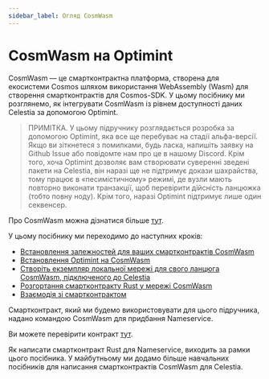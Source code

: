 ```yaml
---
sidebar_label: Огляд CosmWasm
---
```


# CosmWasm на Optimint

CosmWasm — це смартконтрактна платформа, створена для екосистеми Cosmos шляхом використання WebAssembly (Wasm) для створення смартконтрактів для Cosmos-SDK. У цьому посібнику ми розглянемо, як інтегрувати CosmWasm із рівнем доступності даних Celestia за допомогою Optimint.

> ПРИМІТКА. У цьому підручнику розглядається розробка за допомогою Optimint, яка все ще перебуває на стадії альфа-версії. Якщо ви зіткнетеся з помилками, будь ласка, напишіть заявку на Github Issue або повідомте нам про це в нашому Discord. Крім того, хоча Optimint дозволяє вам створювати суверенні зведені пакети на Celestia, він наразі ще не підтримує докази шахрайства, тому працює в «песимістичному» режимі, де вузли мають повторно виконати транзакції, щоб перевірити дійсність ланцюжка (тобто повну ноду). Крім того, наразі Optimint підтримує лише один секвенсер.

Про CosmWasm можна дізнатися більше [тут](https://docs.cosmwasm.com/docs/1.0/).

У цьому посібнику ми переходимо до наступних кроків:

* [Встановлення залежностей для ваших смартконтрактів CosmWasm](./cosmwasm-dependency.md)
* [Встановлення Optimint на CosmWasm](./cosmwasm-dependency.md#wasmd-installation)
* [Створіть екземпляр локальної мережі для свого ланцюга CosmWasm, підключеного до Celestia](./cosmwasm-environment.md)
* [Розгортання смартконтракту Rust у мережі CosmWasm](./cosmwasm-contract-deployment.md)
* [Взаємодія зі смартконтрактом](./cosmwasm-contract-interaction.md)

Смартконтракт, який ми будемо використовувати для цього підручника, надано командою CosmWasm для придбання Nameservice.

Ви можете перевірити контракт [тут](https://github.com/InterWasm/cw-contracts/tree/main/contracts/nameservice).

Як написати смартконтракт Rust для Nameservice, виходить за рамки цього посібника. У майбутньому ми додамо більше навчальних посібників для написання смартконтрактів CosmWasm для Celestia.
